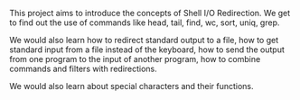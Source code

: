 This project aims to introduce the concepts of Shell I/O Redirection. We get to find out the use of commands like head, tail, find, wc, sort, uniq, grep.

We would also learn how to redirect standard output to a file, how to get standard input from a file instead of the keyboard, how to send the output from one program to the input of another program, how to combine commands and filters with redirections.

We would also learn about special characters and their functions.